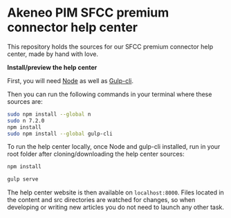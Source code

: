# Akeneo PIM SFCC premium connector help center
This repository holds the sources for our SFCC premium connector help center, made by hand with love.

**Install/preview the help center**

First, you will need [Node](https://nodejs.org/en/) as well as [Gulp-cli](https://github.com/gulpjs/gulp-cli).

Then you can run the following commands in your terminal where these sources are:
```bash
sudo npm install --global n
sudo n 7.2.0
npm install
sudo npm install --global gulp-cli
```

To run the help center locally, once Node and gulp-cli installed, run in your root folder after cloning/downloading the help center sources:

```bash
npm install

gulp serve
```

The help center website is then available on `localhost:8000`.
Files located in the content and src directories are watched for changes, so when developing or writing new articles you do not need to launch any other task.
